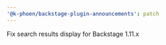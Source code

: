```yaml
---
'@k-phoen/backstage-plugin-announcements': patch
---
```


Fix search results display for Backstage 1.11.x
